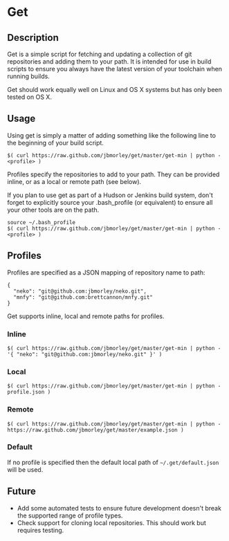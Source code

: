 Get
===

Description
-----------

Get is a simple script for fetching and updating a collection of git repositories and adding them to your path. It is intended for use in build scripts to ensure you always have the latest version of your toolchain when running builds.

Get should work equally well on Linux and OS X systems but has only been tested on OS X.

Usage
-----

Using get is simply a matter of adding something like the following line to the beginning of your build script.

    $( curl https://raw.github.com/jbmorley/get/master/get-min | python - <profile> )

Profiles specify the repositories to add to your path. They can be provided inline, or as a local or remote path (see below).

If you plan to use get as part of a Hudson or Jenkins build system, don't forget to explicitly source your .bash_profile (or equivalent) to ensure all your other tools are on the path.

    source ~/.bash_profile
    $( curl https://raw.github.com/jbmorley/get/master/get-min | python - <profile> )

Profiles
--------

Profiles are specified as a JSON mapping of repository name to path:

    {
      "neko": "git@github.com:jbmorley/neko.git",
      "mnfy": "git@github.com:brettcannon/mnfy.git"
    }

Get supports inline, local and remote paths for profiles.

### Inline

    $( curl https://raw.github.com/jbmorley/get/master/get-min | python - '{ "neko": "git@github.com:jbmorley/neko.git" }' )

### Local

    $( curl https://raw.github.com/jbmorley/get/master/get-min | python - profile.json )

### Remote

    $( curl https://raw.github.com/jbmorley/get/master/get-min | python - https://raw.github.com/jbmorley/get/master/example.json )

### Default

If no profile is specified then the default local path of `~/.get/default.json` will be used.


Future
------

* Add some automated tests to ensure future development doesn't break the supported range of profile types.
* Check support for cloning local repositories. This should work but requires testing.
